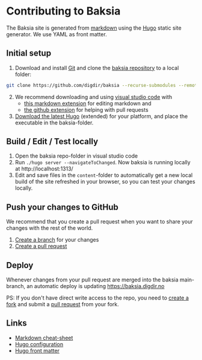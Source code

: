 # Contributing to Baksia

The Baksia site is generated from [markdown](https://github.com/adam-p/markdown-here/wiki/Markdown-Cheatsheet) 
using the [Hugo](https://gohugo.io/overview/introduction/) static site generator.
We use YAML as front matter.

## Initial setup

1. Download and install [Git](https://git-scm.com/downloads) and clone the [baksia repository](https://github.com/digdir/baksia) to a local folder:
```bash
git clone https://github.com/digdir/baksia --recurse-submodules --remote-submodules
```
2. We recommend downloading and using [visual studio code](https://code.visualstudio.com) with
   - [this markdown extension](https://marketplace.visualstudio.com/items?itemName=yzhang.markdown-all-in-one) for editing markdown and
   - [the github extension](https://marketplace.visualstudio.com/items?itemName=GitHub.vscode-pull-request-github) for helping with pull requests
4. [Download the latest Hugo](https://github.com/gohugoio/hugo/releases) (extended) for your platform, and place the executable in the baksia-folder.

## Build / Edit / Test locally

1. Open the baksia repo-folder in visual studio code
2. Run `./hugo server --navigateToChanged`. Now baksia is running locally at http://localhost:1313/
3. Edit and save files in the `content`-folder to automatically get a new local build of the site refreshed in your browser, so you can test your changes locally.

## Push your changes to GitHub
We recommend that you create a pull request when you want to share your changes with the rest of the world.

1. [Create a branch](https://code.visualstudio.com/docs/sourcecontrol/overview#_branches-and-tags) for your changes
2. [Create a pull request](https://youtu.be/LdSwWxVzUpo)

## Deploy
Whenever changes from your pull request are merged into the baksia main-branch, an automatic deploy is updating https://baksia.digdir.no

PS: If you don't have direct write access to the repo, you need to [create a fork](https://help.github.com/articles/fork-a-repo/)
and submit a [pull request](https://help.github.com/articles/about-pull-requests/) from your fork.

## Links

 - [Markdown cheat-sheet](https://github.com/adam-p/markdown-here/wiki/Markdown-Cheatsheet)
 - [Hugo configuration](https://gohugo.io/overview/configuration/)
 - [Hugo front matter](https://gohugo.io/content/front-matter/)
